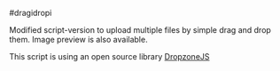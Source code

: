#dragidropi

Modified script-version to upload multiple files by simple drag and drop them. Image preview is also available.

This script is using an open source library <a href="http://www.dropzonejs.com/">DropzoneJS</a>
